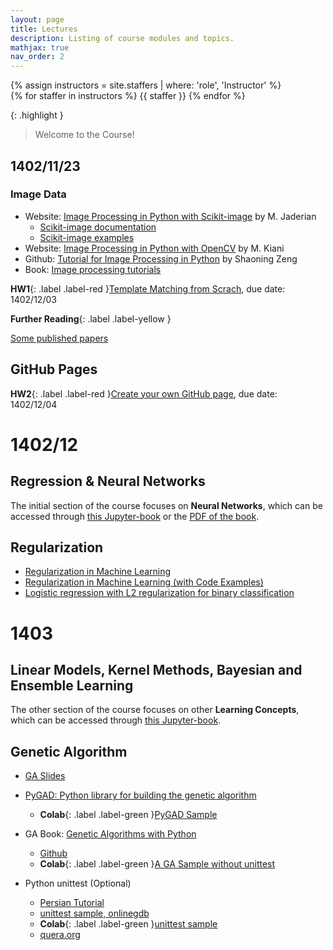 ```yaml
---
layout: page
title: Lectures
description: Listing of course modules and topics.
mathjax: true
nav_order: 2
---
```


<div>
{% assign instructors = site.staffers | where: 'role', 'Instructor' %}
  <div class="role">
    {% for staffer in instructors %}
    {{ staffer }}
    {% endfor %}
  </div>
</div>

{: .highlight }
> Welcome to the Course!


## 1402/11/23

### Image Data
- Website: [Image Processing in Python with Scikit-image](https://blog.faradars.org/image-processing-in-python/) by M. Jaderian 
  * [Scikit-image documentation](https://scikit-image.org/docs/stable/)
  * [Scikit-image examples](https://scikit-image.org/docs/stable/auto_examples/index.html)
- Website: [Image Processing in Python with OpenCV](https://www.m-vision.ir/%D8%A2%D9%85%D9%88%D8%B2%D8%B4/%D9%BE%D8%B1%D8%AF%D8%A7%D8%B2%D8%B4-%D8%AA%D8%B5%D9%88%DB%8C%D8%B1/opencv/%D8%A2%D9%85%D9%88%D8%B2%D8%B4-%D9%BE%D8%B1%D8%AF%D8%A7%D8%B2%D8%B4-%D8%AA%D8%B5%D9%88%DB%8C%D8%B1-%D8%A8%D8%A7-%D9%BE%D8%A7%DB%8C%D8%AA%D9%88%D9%86-%D8%AA%D9%88%D8%B3%D8%B7-opencv/) by M. Kiani 
- Github: [Tutorial for Image Processing in Python](https://github.com/zengsn/image-processing-python) by Shaoning Zeng 
- Book: [Image processing tutorials](https://github.com/yg42/iptutorials/blob/master/book/tutorials_python.pdf)
    
**HW1**{: .label .label-red }[Template Matching from Scrach](./hws/Template-Matching), due date: 1402/12/03

**Further Reading**{: .label .label-yellow }

[Some published papers](https://fumcs.github.io/projects/computer-vision/)

## GitHub Pages

**HW2**{: .label .label-red }[Create your own GitHub page](./hws/GitHub-Pages), due date: 1402/12/04

# 1402/12

## Regression & Neural Networks

The initial section of the course focuses on **Neural Networks**, which can be accessed through [this Jupyter-book](https://fum-cs.github.io/neural-networks) or the [PDF of the book](https://fumdrive.um.ac.ir/index.php/s/ic2s8AGyFSZox8r).

## Regularization

* [Regularization in Machine Learning](https://www.geeksforgeeks.org/regularization-in-machine-learning/)
* [Regularization in Machine Learning (with Code Examples)](https://www.dataquest.io/blog/regularization-in-machine-learning/)
* [Logistic regression with L2 regularization for binary classification](https://github.com/pickus91/Logistic-Regression-Classifier-with-L2-Regularization)

# 1403 

## Linear Models, Kernel Methods, Bayesian and Ensemble Learning

The other section of the course focuses on other **Learning Concepts**, which can be accessed through [this Jupyter-book](https://fum-cs.github.io/machine-learning).




<!-- **HW4**{: .label .label-red }[Linear regression](https://ml-lectures.org/docs/supervised_learning_wo_NNs/Linear-regression.html), due date: 1402/12/20

**HW5**{: .label .label-red }[Linear regression, Regularization, Lasso](https://ml-course.github.io/master/labs/Lab%201a%20-%20Linear%20Models%20for%20Regression.html), due date: 1403/01/14 -->

## Genetic Algorithm

- [GA Slides](https://www.dropbox.com/scl/fi/dr2y0k2zgvy5ypyub3d2u/Genetic_Algorithms.pdf?rlkey=dtw9f2f2xnnkckk0bjbnswk89&dl=0)
- [PyGAD: Python library for building the genetic algorithm](https://pygad.readthedocs.io/en/latest/)
  - **Colab**{: .label .label-green }[PyGAD Sample](https://colab.research.google.com/github/fum-cs/learning-theory/blob/main/code/PyGAD-Sample.ipynb)

- GA Book: [Genetic Algorithms with Python](https://1drv.ms/b/s!AmjylFwPahYxgZYlVQRNrdSnez5J2A?e=pVh82p)
  - [Github](https://github.com/handcraftsman/GeneticAlgorithmsWithPython)
  - **Colab**{: .label .label-green }[A GA Sample without unittest](https://colab.research.google.com/github/fum-cs/learning-theory/blob/main/code/ga-wo-unittest.ipynb)

- Python unittest (Optional)
  - [Persian Tutorial](https://www.mongard.ir/courses/unittest/episode/520/unittest-module/)
  - [unittest sample, onlinegdb](https://onlinegdb.com/T0gzy_Ta0)
  - **Colab**{: .label .label-green }[unittest sample](https://colab.research.google.com/github/fum-cs/learning-theory/blob/main/code/unittest-sample.ipynb)
  - [quera.org](https://quera.org/course/assignments/65059/problems)
